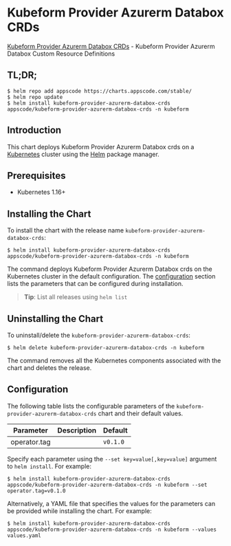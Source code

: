 # Kubeform Provider Azurerm Databox CRDs

[Kubeform Provider Azurerm Databox CRDs](https://github.com/kubeform) - Kubeform Provider Azurerm Databox Custom Resource Definitions

## TL;DR;

```console
$ helm repo add appscode https://charts.appscode.com/stable/
$ helm repo update
$ helm install kubeform-provider-azurerm-databox-crds appscode/kubeform-provider-azurerm-databox-crds -n kubeform
```

## Introduction

This chart deploys Kubeform Provider Azurerm Databox crds on a [Kubernetes](http://kubernetes.io) cluster using the [Helm](https://helm.sh) package manager.

## Prerequisites

- Kubernetes 1.16+

## Installing the Chart

To install the chart with the release name `kubeform-provider-azurerm-databox-crds`:

```console
$ helm install kubeform-provider-azurerm-databox-crds appscode/kubeform-provider-azurerm-databox-crds -n kubeform
```

The command deploys Kubeform Provider Azurerm Databox crds on the Kubernetes cluster in the default configuration. The [configuration](#configuration) section lists the parameters that can be configured during installation.

> **Tip**: List all releases using `helm list`

## Uninstalling the Chart

To uninstall/delete the `kubeform-provider-azurerm-databox-crds`:

```console
$ helm delete kubeform-provider-azurerm-databox-crds -n kubeform
```

The command removes all the Kubernetes components associated with the chart and deletes the release.

## Configuration

The following table lists the configurable parameters of the `kubeform-provider-azurerm-databox-crds` chart and their default values.

|  Parameter   | Description | Default  |
|--------------|-------------|----------|
| operator.tag |             | `v0.1.0` |


Specify each parameter using the `--set key=value[,key=value]` argument to `helm install`. For example:

```console
$ helm install kubeform-provider-azurerm-databox-crds appscode/kubeform-provider-azurerm-databox-crds -n kubeform --set operator.tag=v0.1.0
```

Alternatively, a YAML file that specifies the values for the parameters can be provided while
installing the chart. For example:

```console
$ helm install kubeform-provider-azurerm-databox-crds appscode/kubeform-provider-azurerm-databox-crds -n kubeform --values values.yaml
```
